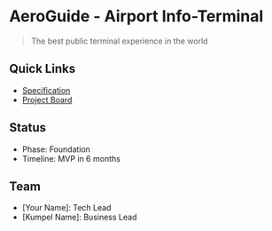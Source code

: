 # AeroGuide - Airport Info-Terminal

> The best public terminal experience in the world

## Quick Links
- [Specification](docs/SPEC.md)
- [Project Board](link)

## Status
- Phase: Foundation
- Timeline: MVP in 6 months

## Team
- [Your Name]: Tech Lead
- [Kumpel Name]: Business Lead
